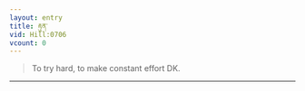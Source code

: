 ```yaml
---
layout: entry
title: རྟུན་
vid: Hill:0706
vcount: 0
---
```

> To try hard, to make constant effort DK\.


---

